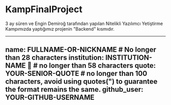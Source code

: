 # KampFinalProject

3 ay süren ve Engin Demiroğ tarafından yapılan Nitelikli Yazılımcı Yetiştirme Kampımızda yaptığımız projenin "Backend" kısmıdır.


---
name: FULLNAME-OR-NICKNAME # No longer than 28 characters
institution: INSTITUTION-NAME 🚩 # no longer than 58 characters
quote: YOUR-SENIOR-QUOTE # no longer than 100 characters, avoid using quotes(") to guarantee the format remains the same.
github_user: YOUR-GITHUB-USERNAME
---
